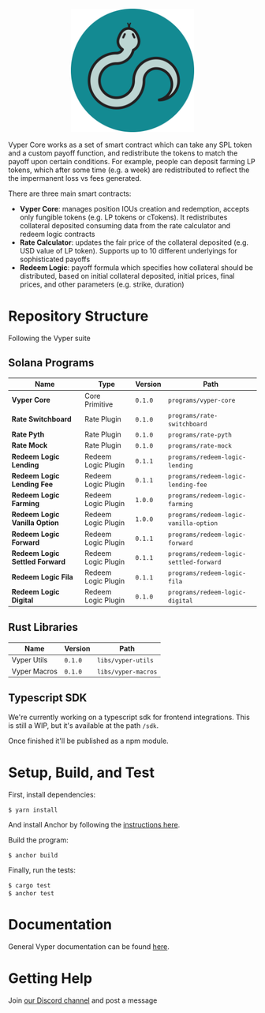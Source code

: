 <p align="center">
  <a href="https://vyperprotocol.io">
    <img alt="Vyper Protocol" src="https://github.com/vyper-protocol/branding/blob/main/medium-logo.png" width="250" />
  </a>
</p>

Vyper Core works as a set of smart contract which can take any SPL token and a custom payoff function, and redistribute the tokens to match the payoff upon certain conditions. For example, people can deposit farming LP tokens, which after some time (e.g. a week) are redistributed to reflect the the impermanent loss vs fees generated.

There are three main smart contracts:

- **Vyper Core**: manages position IOUs creation and redemption, accepts only fungible tokens (e.g. LP tokens or cTokens). It redistributes collateral deposited consuming data from the rate calculator and redeem logic contracts
- **Rate Calculator**: updates the fair price of the collateral deposited (e.g. USD value of LP token). Supports up to 10 different underlyings for sophisticated payoffs
- **Redeem Logic**: payoff formula which specifies how collateral should be distributed, based on initial collateral deposited, initial prices, final prices, and other parameters (e.g. strike, duration)

# Repository Structure

Following the Vyper suite

## Solana Programs

| Name                              | Type                | Version | Path                                   |
| ----------------------------------| ------------------- | ------- | -------------------------------------- |
| **Vyper Core**                    | Core Primitive      | `0.1.0` | `programs/vyper-core`                  |
| **Rate Switchboard**              | Rate Plugin         | `0.1.0` | `programs/rate-switchboard`            |
| **Rate Pyth**                     | Rate Plugin         | `0.1.0` | `programs/rate-pyth`                   |
| **Rate Mock**                     | Rate Plugin         | `0.1.0` | `programs/rate-mock`                   |
| **Redeem Logic Lending**          | Redeem Logic Plugin | `0.1.1` | `programs/redeem-logic-lending`        |
| **Redeem Logic Lending Fee**      | Redeem Logic Plugin | `0.1.1` | `programs/redeem-logic-lending-fee`    |
| **Redeem Logic Farming**          | Redeem Logic Plugin | `1.0.0` | `programs/redeem-logic-farming`        |
| **Redeem Logic Vanilla Option**   | Redeem Logic Plugin | `1.0.0` | `programs/redeem-logic-vanilla-option` |
| **Redeem Logic Forward**          | Redeem Logic Plugin | `0.1.1` | `programs/redeem-logic-forward`        |
| **Redeem Logic Settled Forward**  | Redeem Logic Plugin | `0.1.1` | `programs/redeem-logic-settled-forward`|
| **Redeem Logic Fila**             | Redeem Logic Plugin | `0.1.1` | `programs/redeem-logic-fila`           |
| **Redeem Logic Digital**          | Redeem Logic Plugin | `0.1.0` | `programs/redeem-logic-digital`        |

## Rust Libraries

| Name         | Version | Path                |
| ------------ | ------- | ------------------- |
| Vyper Utils  | `0.1.0` | `libs/vyper-utils`  |
| Vyper Macros | `0.1.0` | `libs/vyper-macros` |

## Typescript SDK

We're currently working on a typescript sdk for frontend integrations. This is still a WIP, but it's available at the path `/sdk`.

Once finished it'll be published as a npm module.

# Setup, Build, and Test

First, install dependencies:

```
$ yarn install
```

And install Anchor by following the [instructions here](https://github.com/coral-xyz/anchor/blob/master/docs/src/getting-started/installation.md).

Build the program:

```
$ anchor build
```

Finally, run the tests:

```
$ cargo test
$ anchor test
```

# Documentation

General Vyper documentation can be found [here](https://docs.vyperprotocol.io/).

# Getting Help

Join [our Discord channel](https://discord.gg/KYaXgwetcK) and post a message
